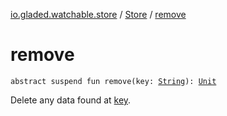[io.gladed.watchable.store](../index.md) / [Store](index.md) / [remove](./remove.md)

# remove

`abstract suspend fun remove(key: `[`String`](https://kotlinlang.org/api/latest/jvm/stdlib/kotlin/-string/index.html)`): `[`Unit`](https://kotlinlang.org/api/latest/jvm/stdlib/kotlin/-unit/index.html)

Delete any data found at [key](remove.md#io.gladed.watchable.store.Store$remove(kotlin.String)/key).

